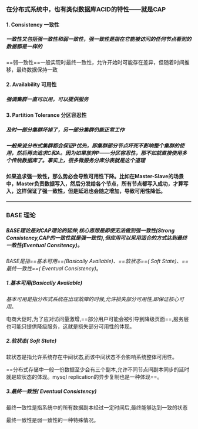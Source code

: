 ### 在分布式系统中，也有类似数据库ACID的特性——就是CAP



#### 1. Consistency 一致性

##### 一致性又包括强一致性和弱一致性，强一致性是指在它能被访问的任何节点看到的数据都是一样的

==弱一致性==一般实现时最终一致性，允许开始时可能存在差异，但随着时间推移，最终数据保持一致



#### 2. Availability 可用性

##### 强调集群一直可以用，可以提供服务



#### 3. Partition  Tolerance 分区容忍性

##### 及时一部分集群坏掉了，另一部分集群仍能正常工作

##### 一般来说分布式集群都会保证P优先，即集群部分节点坏死不影响整个集群的使用，然后再去追求C和A。因为如果放弃P——分区容忍性，那不如就直接使用多个传统数据库了。事实上，很多微服务分库分表就是这个道理



#### 如果追求强一致性，那么势必会导致可用性下降。比如在Master-Slave的场景中，Master负责数据写入，然后分发给各个节点，所有节点都写入成功，才算写入，这样保证了强一致性，但是延迟也会随之增加，导致可用性降低。

---

### BASE 理论

##### BASE理论是对CAP理论的延伸,核心思想是即使无法做到强一致性(Strong Consistency,CAP的一致性就是强一致性),但应用可以采用适合的方式达到最终一致性(Eventual Consitency)。

*BASE是指==基本可用==(Basically Available)、==软状态==( Soft State)、==最终一致性==( Eventual Consistency)*。



##### 1.基本可用(Basically Available)

*基本可用是指分布式系统在出现故障的时候,允许损失部分可用性,即保证核心可用*。

电商大促时,为了应对访问量激增,==部分用户可能会被引导到降级页面==,服务层也可能只提供降级服务，这就是损失部分可用性的体现。



##### 2.软状态( Soft State)

软状态是指允许系统存在中间状态,而该中间状态不会影响系统整体可用性。

==分布式存储中一般一份数据至少会有三个副本,允许不同节点间副本同步的延时就是软状态的体现。mysql replication的异步复制也是一种体现==。



##### 3.最终一致性( Eventual Consistency)

最终一致性是指系统中的所有数据副本经过一定时间后,最终能够达到一致的状态

最终一致性是弱一致性的一种特殊情况。

